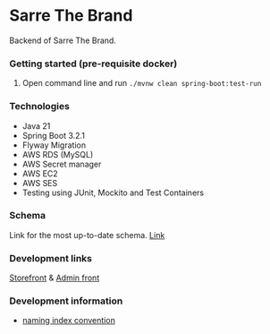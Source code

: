 # Sarre The Brand
Backend of Sarre The Brand.

### Getting started (pre-requisite docker)
1. Open command line and run `./mvnw clean spring-boot:test-run`

### Technologies
* Java 21
* Spring Boot 3.2.1
* Flyway Migration
* AWS RDS (MySQL)
* AWS Secret manager
* AWS EC2
* AWS SES
* Testing using JUnit, Mockito and Test Containers

### Schema
Link for the most up-to-date schema.
[Link](https://dbdiagram.io/d/6483c4d5722eb77494b791a1)

### Development links
[Storefront](https://server.emmanueluluabuike.com/)
&
[Admin front](https://server.emmanueluluabuike.com/admin)

### Development information
* [naming index convention](https://www.quora.com/What-naming-convention-do-you-use-for-SQL-indexes)
